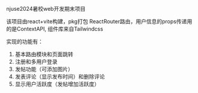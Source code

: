 njuse2024暑校web开发期末项目

该项目由react+vite构建，pkg打包
ReactRouter路由，用户信息的props传递用的是ContextAPI, 组件库来自Tailwindcss

实现的功能有：
1. 基本路由模块和页面跳转
2. 注册和多用户登录
3. 发帖功能（可添加图片）
4. 发表评论（显示发布时间）和删除评论
5. 显示用户活跃度（发帖增加活跃度）
